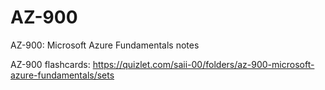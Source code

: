 # AZ-900
AZ-900: Microsoft Azure Fundamentals notes

AZ-900 flashcards: https://quizlet.com/saii-00/folders/az-900-microsoft-azure-fundamentals/sets
